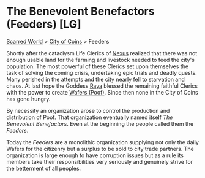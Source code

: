 # The Benevolent Benefactors (Feeders) [LG]

[Scarred World](./scarred-world.md) > [City of Coins](./city-of-coins.md) > Feeders

Shortly after the cataclysm Life Clerics of [Nexus](./city-of-coins.md) realized that there was not enough usable land for the farming and livestock needed to feed the city's population. The most powerful of these Clerics set upon themselves the task of solving the coming crisis, undertaking epic trials and deadly quests. Many perished in the attempts and the city nearly fell to starvation and chaos. At last hope the Goddess [Raya](./pantheon.md) blessed the remaining faithful Clerics with the power to create [Wafers (Poof)](./poof.md). Since then none in the City of Coins has gone hungry. 

By necessity an organization arose to control the production and distribution of Poof. That organization eventually named itself *The Benevolent Benefactors*. Even at the beginning the people called them the *Feeders*.

Today the *Feeders* are a monolithic organization supplying not only the daily Wafers for the citizenry but a surplus to be sold to city trade partners. The organization is large enough to have corruption issues but as a rule its members take their responsibilities very seriously and genuinely strive for the betterment of all peoples.
